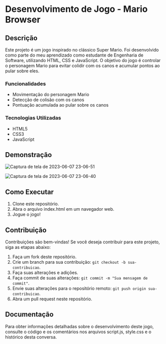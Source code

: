 # Desenvolvimento de Jogo - Mario Browser

## Descrição

Este projeto é um jogo inspirado no clássico Super Mario. Foi desenvolvido como parte do meu aprendizado como estudante de Engenharia de Software, utilizando HTML, CSS e JavaScript. O objetivo do jogo é controlar o personagem Mario para evitar colidir com os canos e acumular pontos ao pular sobre eles.

### Funcionalidades

- Movimentação do personagem Mario
- Detecção de colisão com os canos
- Pontuação acumulada ao pular sobre os canos

### Tecnologias Utilizadas

- HTML5
- CSS3
- JavaScript

## Demonstração

![Captura de tela de 2023-06-07 23-06-51](https://github.com/guilhermebraga31/MiniWebGame/assets/80852288/00f073b4-18e5-453c-8b2b-53a16d37fdfb.png)

![Captura de tela de 2023-06-07 23-06-40](https://github.com/guilhermebraga31/MiniWebGame/assets/80852288/9d8d6dfc-8b68-4ea8-9934-5ae4c41fdcb3.png)

## Como Executar

1. Clone este repositório.
2. Abra o arquivo index.html em um navegador web.
3. Jogue o jogo!

## Contribuição

Contribuições são bem-vindas! Se você deseja contribuir para este projeto, siga as etapas abaixo:

1. Faça um fork deste repositório.
2. Crie um branch para sua contribuição: `git checkout -b sua-contribuicao`.
3. Faça suas alterações e adições.
4. Faça commit de suas alterações: `git commit -m "Sua mensagem de commit"`.
5. Envie suas alterações para o repositório remoto: `git push origin sua-contribuicao`.
6. Abra um pull request neste repositório.  

## Documentação

Para obter informações detalhadas sobre o desenvolvimento deste jogo, consulte o código e os comentários nos arquivos script.js, style.css e o histórico desta conversa.  

